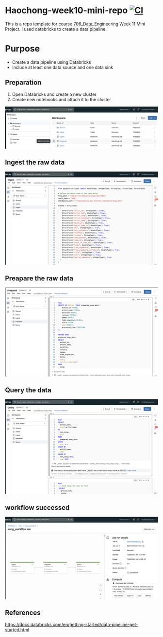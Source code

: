 # Haochong-week10-mini-repo [![CI](https://github.com/nogibjj/Haochong-Week-11/actions/workflows/cicd.yml/badge.svg)](https://github.com/nogibjj/Haochong-Week-11/actions/workflows/cicd.yml)
This is a repo template for course 706_Data_Engineering Week 11 Mini Project. I used databricks to create a data pipeline.


# Purpose
- Create a data pipeline using Databricks
- Include at least one data source and one data sink


## Preparation 
1. Open Databricks and create a new cluster
2. Create new notebooks and attach it to the cluster

![Alt text](overview.png)

## Ingest the raw data

![Alt text](ingest.png)

## Preapare the raw data

![Alt text](prepare.png)

## Query the data

![Alt text](query.png)

## workflow successed

![Alt text](workflow-1.png)

## References

https://docs.databricks.com/en/getting-started/data-pipeline-get-started.html



